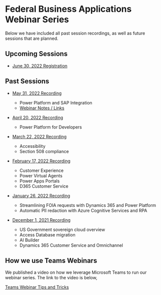 # Federal Business Applications Webinar Series
Below we have included all past session recordings, as well as future sessions that are planned.  

## Upcoming Sessions
* [June 30, 2022 Registration](https://aka.ms/FedBizAppsWebinar)
 
## Past Sessions
* [May 31, 2022 Recording](https://youtu.be/Z_oH3E7JJvg)
	* Power Platform and SAP Integration
	* [Webinar Notes / Links](20220531/README.md)

* [April 20, 2022 Recording](https://youtu.be/YgR0njqMxnU)
	* Power Platform for Developers
 
* [March 22, 2022 Recording](https://youtu.be/ZlbyuP12zr4)
	* Accessibility
	* Section 508 compliance

* [February 17, 2022 Recording](https://youtu.be/OENTM5aiEU0)
 	* Customer Experience
 	* Power Virtual Agents
 	* Power Apps Portals
 	* D365 Customer Service
 
* [January 26, 2022 Recording](https://youtu.be/TqYwKbiEC54)
 	* Streamlining FOIA requests with Dynamics 365 and Power Platform 
 	* Automatic PII redaction with Azure Cognitive Services and RPA

* [December 1, 2021 Recording](https://youtu.be/hHyyfl8TiA8)
	* US Government sovereign cloud overview 
	* Access Database migration 
	* AI Builder
	* Dynamics 365 Customer Service and Omnichannel

## How we use Teams Webinars
We published a video on how we leverage Microsoft Teams to run our webinar series.  The link to the video is below,

[Teams Webinar Tips and Tricks](https://youtu.be/Geu3wvoDh6s)
